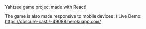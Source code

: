 Yahtzee game project made with React!

The game is also made responsive to mobile devices :)
Live Demo: https://obscure-castle-49088.herokuapp.com/
